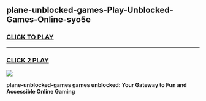 
## plane-unblocked-games-Play-Unblocked-Games-Online-syo5e
<h3>
<a href="https://premium76.site?title=plane-unblocked-games&ref=25A">CLICK TO PLAY</a></h3>
<hr>

<h3>
<a href="https://premium76.site?title=plane-unblocked-games&ref=25A">CLICK 2 PLAY</a>
  
</h3>

<a href="https://premium76.site?title=plane-unblocked-games&ref=25A"><img src="https://clearcache.store/games.png"></a>


**plane-unblocked-games games unblocked: Your Gateway to Fun and Accessible Online Gaming**
